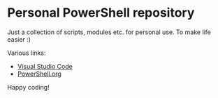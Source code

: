 # Personal PowerShell repository

Just a collection of scripts, modules etc. for personal use. To make life easier :)

Various links:

* [Visual Studio Code](https://code.visualstudio.com)
* [PowerShell.org](https://powershell.org)

Happy coding!
